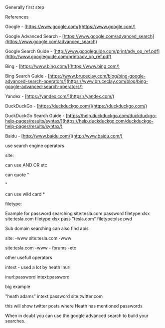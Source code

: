 Generally first step

References

Google - [https://www.google.com/](https://www.google.com/)

Google Advanced Search - [https://www.google.com/advanced_search](https://www.google.com/advanced_search)

Google Search Guide - [http://www.googleguide.com/print/adv_op_ref.pdf](http://www.googleguide.com/print/adv_op_ref.pdf)

Bing - [https://www.bing.com/](https://www.bing.com/)

Bing Search Guide - [https://www.bruceclay.com/blog/bing-google-advanced-search-operators/](https://www.bruceclay.com/blog/bing-google-advanced-search-operators/)

Yandex - [https://yandex.com/](https://yandex.com/)

DuckDuckGo - [https://duckduckgo.com/](https://duckduckgo.com/)

DuckDuckGo Search Guide - [https://help.duckduckgo.com/duckduckgo-help-pages/results/syntax/](https://help.duckduckgo.com/duckduckgo-help-pages/results/syntax/)

Baidu - [http://www.baidu.com/](http://www.baidu.com/)


use search engine operators

<search term> site:<site>

can use AND OR etc

can quote "<search term>"

can use wild card *

filetype:<file types>

Example for password searching
site:tesla.com password filetype:xlsx
site:tesla.com filetype:xlsx pass
"tesla.com" filetype:xlsx pwd


Sub domain searching
can also find apis

site:<site> -www
site:tesla.com -www

site:tesla.com -www - forums -etc

other usefull operators

intext - used a lot by heath
inurl

inurl:password
intext:password

big example

"heath adams" intext:password site:twitter.com

this will show twitter posts where Heath has mentioned passwords


When in doubt you can use the google advanced search to build your searches.
